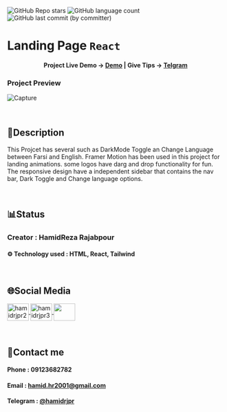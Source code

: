 ![GitHub Repo stars](https://img.shields.io/github/stars/hamidrjpr2/landing?style=flat&logo=star) ![GitHub language count](https://img.shields.io/github/languages/count/hamidrjpr2/landing?color=%23c1121f) ![GitHub last commit (by committer)](https://img.shields.io/github/last-commit/hamidrjpr2/landing)

# Landing Page `React`

<h4 align="center">
  <span>Project Live Demo -> </span>
  <a href="https://landing-w3d3.vercel.app/" target="_blank">Demo</a>
  |
  <span>Give Tips -> </span>
  <a href="" target="_blank">Telgram</a>
</h4>

### Project Preview
![Capture](https://github.com/user-attachments/assets/f57a4675-107b-4f68-8d57-12b2e4357951)

<br>

## 📃Description
  This Projcet has several such as DarkMode Toggle an Change Language between Farsi and English.
  Framer Motion has been used in this project for landing animations. some logos have darg and drop functionality for fun.
  The responsive design have a independent sidebar that contains the nav bar, Dark Toggle and Change language options.

<br>

## 📊Status
### Creator : HamidReza Rajabpour
#### ⚙️ Technology used : HTML, React, Tailwind
<br>

## 🌐Social Media
<p align="left"> 
  <a href="https://linkedin.com/in/hamidrjpr2" target="blank">
    <img align="center" src="https://raw.githubusercontent.com/rahuldkjain/github-profile-readme-generator/master/src/images/icons/Social/linked-in-alt.svg" alt="hamidrjpr2" height="40" width="50" />
  </a>
  <a href="https://instagram.com/hamidrjpr3" target="blank">
  <img align="center" src="https://raw.githubusercontent.com/rahuldkjain/github-profile-readme-generator/master/src/images/icons/Social/instagram.svg" alt="hamidrjpr3" height="40" width="50" />
  </a>
  <a href="https://github.com/hamidrjpr2">
    <img align="center" src="https://cdn.jsdelivr.net/gh/devicons/devicon/icons/github/github-original.svg" width="50" height="40">
  </a>
</p>
<br>

## 🔰Contact me
#### Phone : 09123682782
#### Email : hamid.hr2001@gmail.com
#### Telegram : [@hamidrjpr](https://telegram.me/hamidrjpr)
